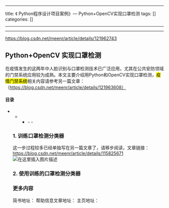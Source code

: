 
--- 
title:  《 Python程序设计项目案例》— Python+OpenCV实现口罩检测 
tags: []
categories: [] 

---
****



 https://blog.csdn.net/meenr/article/details/121962743

## Python+OpenCV 实现口罩检测

在疫情发生的这两年中人脸识别与口罩检测技术已广泛应用，尤其在公共安防领域的门禁系统应用较为成熟。本文主要介绍用Python和OpenCV实现口罩检测，<mark>疫情门禁系统</mark>相关内容请参考另一篇文章：（https://blog.csdn.net/meenr/article/details/121963608） 

#### 目录
- - <ul><li>- - 


### 1. 训练口罩检测分类器

这一步过程较多已经单独写在另一篇文章了，请移步阅读，文章链接：  https://blog.csdn.net/meenr/article/details/115825671 <img src="https://img-blog.csdnimg.cn/696781fa85fa49b99c6eae910371bdd0.png?x-oss-process=image/watermark,type_d3F5LXplbmhlaQ,shadow_50,text_Q1NETiBA5pyo5qWe5Lq6,size_20,color_FFFFFF,t_70,g_se,x_16" alt="在这里插入图片描述">

### 2. 使用训练的口罩检测分类器

### 更多内容

简书地址：  帮助信息文章地址：  主页地址： 
